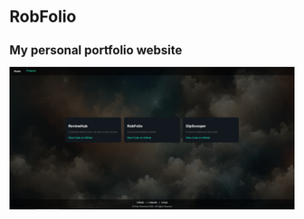 # RobFolio

## My personal portfolio website

![Skjermbilde av prosjektene](https://raw.githubusercontent.com/Robbelure/rob-folio/main/robfolio-projects.PNG)

